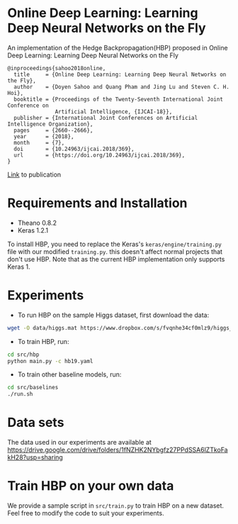 # Online Deep Learning: Learning Deep Neural Networks on the Fly
An implementation of the Hedge Backpropagation(HBP) proposed in Online Deep Learning: Learning Deep Neural Networks on the Fly 
```
@inproceedings{sahoo2018online,
  title     = {Online Deep Learning: Learning Deep Neural Networks on the Fly},
  author    = {Doyen Sahoo and Quang Pham and Jing Lu and Steven C. H. Hoi},
  booktitle = {Proceedings of the Twenty-Seventh International Joint Conference on
               Artificial Intelligence, {IJCAI-18}},
  publisher = {International Joint Conferences on Artificial Intelligence Organization},             
  pages     = {2660--2666},
  year      = {2018},
  month     = {7},
  doi       = {10.24963/ijcai.2018/369},
  url       = {https://doi.org/10.24963/ijcai.2018/369},
}
```

[Link](https://www.ijcai.org/proceedings/2018/369) to publication

# Requirements and Installation
- Theano 0.8.2
- Keras 1.2.1

To install HBP, you need to replace the Keras's ```keras/engine/training.py``` file with our modified ```training.py```. this doesn't affect normal projects that don't use HBP.
Note that as the current HBP implementation only supports Keras 1.

# Experiments
- To run HBP on the sample Higgs dataset, first download the data:
```sh
wget -O data/higgs.mat https://www.dropbox.com/s/fvqnhe34cf0mlz9/higgs_100k.mat
```
- To train HBP, run:
```sh
cd src/hbp
python main.py -c hb19.yaml
```

- To train other baseline models, run:
```sh
cd src/baselines
./run.sh
```

# Data sets
The data used in our experiments are available at https://drive.google.com/drive/folders/1fNZHK2NYbgfz27PPdSSA6lZTkoFakH28?usp=sharing
# Train HBP on your own data
We provide a sample script in ```src/train.py``` to train HBP on a new dataset. Feel free to modify the code to suit your experiments.
